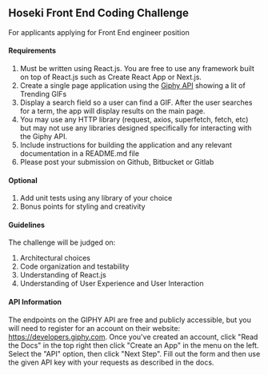 ## Hoseki Front End Coding Challenge

For applicants applying for Front End engineer position

#### Requirements

1. Must be written using React.js. You are free to use any framework built on top of React.js such as Create React App or Next.js.
1. Create a single page application using the [Giphy API](https://developers.giphy.com/) showing a lit of Trending GIFs
1. Display a search field so a user can find a GIF. After the user searches for a term, the app will display results on the main page.
1. You may use any HTTP library (request, axios, superfetch, fetch, etc) but may not use any libraries designed specifically for interacting with the Giphy API.
1. Include instructions for building the application and any relevant documentation in a README.md file
1. Please post your submission on Github, Bitbucket or Gitlab

#### Optional

1. Add unit tests using any library of your choice
1. Bonus points for styling and creativity 

#### Guidelines

The challenge will be judged on:

1. Architectural choices
1. Code organization and testability
1. Understanding of React.js
1. Understanding of User Experience and User Interaction


#### API Information

The endpoints on the GIPHY API are free and publicly accessible, but you will need to register for an account on their website: https://developers.giphy.com. Once you've created an account, click "Read the Docs" in the top right then click "Create an App" in the menu on the left. Select the "API" option, then click "Next Step". Fill out the form and then use the given API key with your requests as described in the docs. 